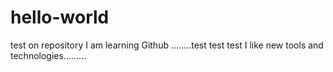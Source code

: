 # hello-world
test on repository
I am learning Github ........test test test
I like new tools and technologies.........
